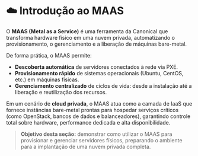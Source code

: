# ☁️ Introdução ao MAAS

O **MAAS (Metal as a Service)** é uma ferramenta da Canonical que transforma hardware físico em uma nuvem privada, automatizando o provisionamento, o gerenciamento e a liberação de máquinas bare-metal.

De forma prática, o MAAS permite:

- **Descoberta automática** de servidores conectados à rede via PXE.
- **Provisionamento rápido** de sistemas operacionais (Ubuntu, CentOS, etc.) em máquinas físicas.
- **Gerenciamento centralizado** de ciclos de vida: desde a instalação até a liberação e reutilização dos recursos.

Em um cenário de **cloud privada**, o MAAS atua como a camada de IaaS que fornece instâncias bare-metal prontas para hospedar serviços críticos (como OpenStack, bancos de dados e balanceadores), garantindo controle total sobre hardware, performance dedicada e alta disponibilidade.

> **Objetivo desta seção:** demonstrar como utilizar o MAAS para provisionar e gerenciar servidores físicos, preparando o ambiente para a implantação de uma nuvem privada completa.